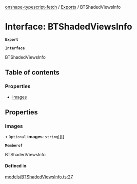 [onshape-typescript-fetch](../README.md) / [Exports](../modules.md) / BTShadedViewsInfo

# Interface: BTShadedViewsInfo

**`Export`**

**`Interface`**

BTShadedViewsInfo

## Table of contents

### Properties

- [images](BTShadedViewsInfo.md#images)

## Properties

### images

• `Optional` **images**: `string`[][]

**`Memberof`**

BTShadedViewsInfo

#### Defined in

[models/BTShadedViewsInfo.ts:27](https://github.com/toebes/onshape-typescript-fetch/blob/3e11ae1/models/BTShadedViewsInfo.ts#L27)
